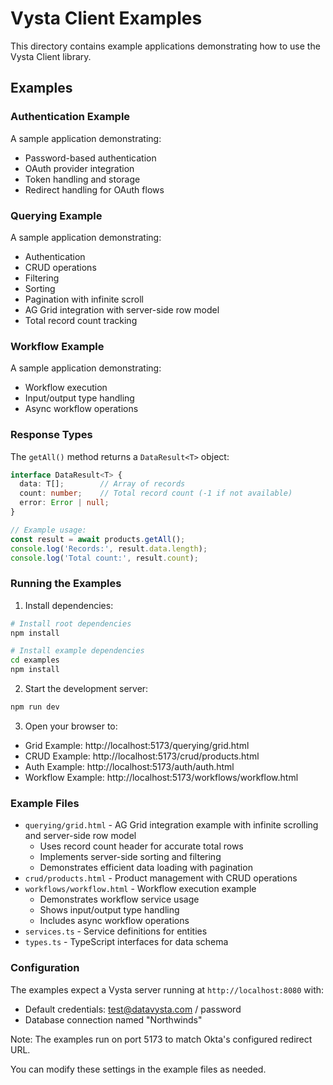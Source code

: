 # Vysta Client Examples

This directory contains example applications demonstrating how to use the Vysta Client library.

## Examples

### Authentication Example
A sample application demonstrating:
- Password-based authentication
- OAuth provider integration
- Token handling and storage
- Redirect handling for OAuth flows

### Querying Example
A sample application demonstrating:
- Authentication
- CRUD operations
- Filtering
- Sorting
- Pagination with infinite scroll
- AG Grid integration with server-side row model
- Total record count tracking

### Workflow Example
A sample application demonstrating:
- Workflow execution
- Input/output type handling
- Async workflow operations

### Response Types

The `getAll()` method returns a `DataResult<T>` object:
```typescript
interface DataResult<T> {
  data: T[];        // Array of records
  count: number;    // Total record count (-1 if not available)
  error: Error | null;
}

// Example usage:
const result = await products.getAll();
console.log('Records:', result.data.length);
console.log('Total count:', result.count);
```

### Running the Examples

1. Install dependencies:
```bash
# Install root dependencies
npm install

# Install example dependencies
cd examples
npm install
```

2. Start the development server:
```bash
npm run dev
```

3. Open your browser to:
- Grid Example: http://localhost:5173/querying/grid.html
- CRUD Example: http://localhost:5173/crud/products.html
- Auth Example: http://localhost:5173/auth/auth.html
- Workflow Example: http://localhost:5173/workflows/workflow.html

### Example Files

- `querying/grid.html` - AG Grid integration example with infinite scrolling and server-side row model
  - Uses record count header for accurate total rows
  - Implements server-side sorting and filtering
  - Demonstrates efficient data loading with pagination
- `crud/products.html` - Product management with CRUD operations
- `workflows/workflow.html` - Workflow execution example
  - Demonstrates workflow service usage
  - Shows input/output type handling
  - Includes async workflow operations
- `services.ts` - Service definitions for entities
- `types.ts` - TypeScript interfaces for data schema

### Configuration

The examples expect a Vysta server running at `http://localhost:8080` with:
- Default credentials: test@datavysta.com / password
- Database connection named "Northwinds"

Note: The examples run on port 5173 to match Okta's configured redirect URL.

You can modify these settings in the example files as needed.